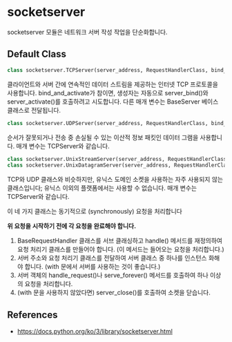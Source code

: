 # socketserver

socketserver 모듈은 네트워크 서버 작성 작업을 단순화합니다.

## Default Class

```python
class socketserver.TCPServer(server_address, RequestHandlerClass, bind_and_activate=True)
```
클라이언트와 서버 간에 연속적인 데이터 스트림을 제공하는 인터넷 TCP 프로토콜을 사용합니다.
bind_and_activate가 참이면, 생성자는 자동으로 server_bind()와 server_activate()를 호출하려고 시도합니다.
다른 매개 변수는 BaseServer 베이스 클래스로 전달됩니다.

```python
class socketserver.UDPServer(server_address, RequestHandlerClass, bind_and_activate=True)
```
순서가 잘못되거나 전송 중 손실될 수 있는 이산적 정보 패킷인 데이터 그램을 사용합니다. 매개 변수는 TCPServer와 같습니다.

```python
class socketserver.UnixStreamServer(server_address, RequestHandlerClass, bind_and_activate=True)
class socketserver.UnixDatagramServer(server_address, RequestHandlerClass, bind_and_activate=True)
```
TCP와 UDP 클래스와 비슷하지만, 유닉스 도메인 소켓을 사용하는 자주 사용되지 않는 클래스입니다; 유닉스 이외의 플랫폼에서는 사용할 수 없습니다. 매개 변수는 TCPServer와 같습니다.

이 네 가지 클래스는 동기적으로 (synchronously) 요청을 처리합니다

**위 요청을 시작하기 전에 각 요청을 완료해야 합니다.**

1. BaseRequestHandler 클래스를 서브 클래싱하고 handle() 메서드를 재정의하여 요청 처리기 클래스를 만들어야 합니다. (이 메서드는 들어오는 요청을 처리합니다.)
2. 서버 주소와 요청 처리기 클래스를 전달하여 서버 클래스 중 하나를 인스턴스 화해야 합니다. (with 문에서 서버를 사용하는 것이 좋습니다.)
3. 서버 객체의 handle_request()나 serve_forever() 메서드를 호출하여 하나 이상의 요청을 처리합니다.
4. (with 문을 사용하지 않았다면) server_close()를 호출하여 소켓을 닫습니다.

## References
* https://docs.python.org/ko/3/library/socketserver.html
